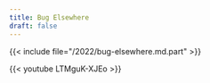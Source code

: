 ```yaml
---
title: Bug Elsewhere
draft: false
---
```


{{< include file="/2022/bug-elsewhere.md.part" >}}

{{< youtube LTMguK-XJEo >}}
